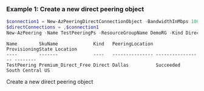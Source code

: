 ### Example 1: Create a new direct peering object
```powershell
$connection1 = New-AzPeeringDirectConnectionObject -BandwidthInMbps 10000 -BgpSessionMaxPrefixesAdvertisedV4 20000 ...
$directConnections = ,$connection1
New-AzPeering -Name TestPeeringPs -ResourceGroupName DemoRG -Kind Direct -Location "South Central US" -DirectConnection $directConnections -DirectPeeringType Cdn -DirectPeerAsnId $peerAsnId -PeeringLocation Dallas -Sku Premium_Direct_Unlimited
```

```output
Name        SkuName             Kind   PeeringLocation ProvisioningState Location
----        -------             ----   --------------- ----------------- --------
TestPeering Premium_Direct_Free Direct Dallas          Succeeded         South Central US
```

Create a new direct peering object

